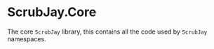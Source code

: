 # ScrubJay.Core
The core `ScrubJay` library, this contains all the code used by `ScrubJay` namespaces.
